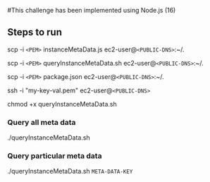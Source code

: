 #This challenge has been implemented using Node.js (16)

## Steps to run
scp -i `<PEM>` instanceMetaData.js ec2-user@`<PUBLIC-DNS>`:~/.

scp -i `<PEM>` queryInstanceMetaData.sh ec2-user@`<PUBLIC-DNS>`:~/.

scp -i `<PEM>` package.json ec2-user@`<PUBLIC-DNS>`:~/.

ssh -i "my-key-val.pem" ec2-user@`<PUBLIC-DNS>`

chmod +x queryInstanceMetaData.sh

### Query all meta data
./queryInstanceMetaData.sh

### Query particular meta data
./queryInstanceMetaData.sh `META-DATA-KEY`
